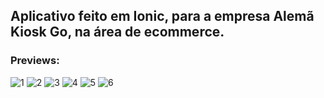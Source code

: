 ## Aplicativo feito em Ionic, para a empresa Alemã Kiosk Go, na área de ecommerce.

### Previews: 
<div style="display: inline_block">
  
![1](https://user-images.githubusercontent.com/58737273/150058171-e39b1956-9abe-44a9-bcea-cd704fb8a8b2.PNG)
![2](https://user-images.githubusercontent.com/58737273/150058174-23b7f983-5b22-433c-9558-bffdbc8acf9e.png)
![3](https://user-images.githubusercontent.com/58737273/150058175-7d3fa756-dd7f-423d-8ebb-5f4844c4ade1.PNG)
![4](https://user-images.githubusercontent.com/58737273/150058176-7f854372-fff8-4b66-b600-df5180897a2f.PNG)
![5](https://user-images.githubusercontent.com/58737273/150058178-cd26a901-9103-4f4a-860a-fc134dcb7e32.PNG)
![6](https://user-images.githubusercontent.com/58737273/150058179-3c9c71d9-1738-4bce-99fc-cc31664c1fb8.PNG)

</div>


